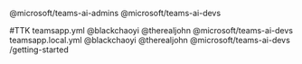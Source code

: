 @microsoft/teams-ai-admins @microsoft/teams-ai-devs

#TTK
teamsapp.yml @blackchaoyi @therealjohn @microsoft/teams-ai-devs
teamsapp.local.yml @blackchaoyi @therealjohn @microsoft/teams-ai-devs
/getting-started
